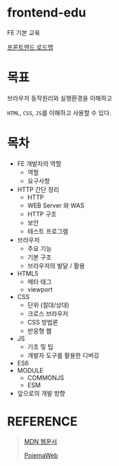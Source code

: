 # frontend-edu

FE 기본 교육

[프론트엔드 로드맵](https://roadmap.sh/frontend)

# 목표

브라우저 동작원리와 실행환경을 이해하고

`HTML`, `CSS`, `JS`를 이해하고 사용할 수 있다.

# 목차

- FE 개발자의 역할
  - 역할
  - 요구사항
- HTTP 간단 정리
  - HTTP
  - WEB Server 와 WAS
  - HTTP 구조
  - 보안
  - 테스트 프로그램
- 브라우저
  - 주요 기능
  - 기본 구조
  - 브라우저의 발달 / 활용
- HTML5
  - 메타 태그
  - viewport
- CSS
  - 단위 (절대/상대)
  - 크로스 브라우저
  - CSS 방법론
  - 반응형 웹
- JS
  - 기초 및 팁
  - 개발자 도구를 활용한 디버깅
- ES6
- MODULE
  - COMMONJS
  - ESM
- 앞으로의 개발 방향

# REFERENCE

> [MDN 웹문서](https://developer.mozilla.org/ko/)
>
> [PoiemaWeb](https://poiemaweb.com/)

